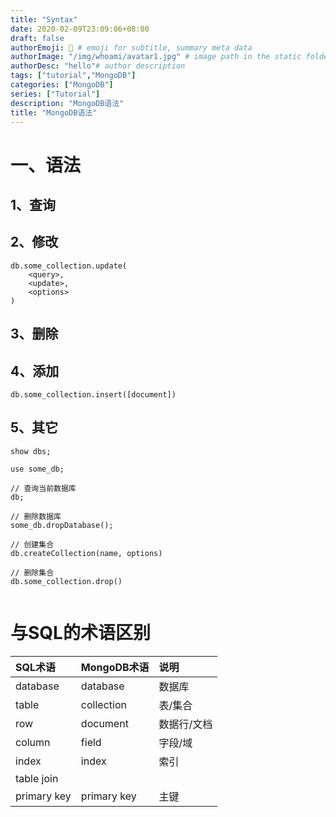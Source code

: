 ```yaml
---
title: "Syntax"
date: 2020-02-09T23:09:06+08:00
draft: false
authorEmoji: 🤖 # emoji for subtitle, summary meta data
authorImage: "/img/whoami/avatar1.jpg" # image path in the static folder
authorDesc: "hello"# author description
tags: ["tutorial","MongoDB"]
categories: ["MongoDB"]
series: ["Tutorial"]
description: "MongoDB语法"
title: "MongoDB语法"
---
```

# 一、语法
## 1、查询

## 2、修改
```
db.some_collection.update(
    <query>,
    <update>,
    <options>
)
```

## 3、删除

## 4、添加
```
db.some_collection.insert([document])
```

## 5、其它
```mongodb
show dbs;

use some_db;

// 查询当前数据库
db;

// 删除数据库
some_db.dropDatabase();

// 创建集合
db.createCollection(name, options)

// 删除集合
db.some_collection.drop()


```

# 与SQL的术语区别

|SQL术语|MongoDB术语|说明|
|:-|:-|:-|
|database|database|数据库|
|table|collection|表/集合|
|row|document|数据行/文档|
|column|field|字段/域|
|index|index|索引|
|table join|||
|primary key|primary key|主键|
